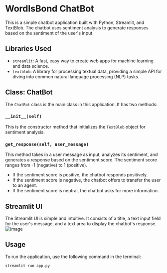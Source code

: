 # WordIsBond ChatBot

This is a simple chatbot application built with Python, Streamlit, and TextBlob. The chatbot uses sentiment analysis to generate responses based on the sentiment of the user's input.

## Libraries Used

- `streamlit`: A fast, easy way to create web apps for machine learning and data science.
- `textblob`: A library for processing textual data, providing a simple API for diving into common natural language processing (NLP) tasks.

## Class: ChatBot

The `ChatBot` class is the main class in this application. It has two methods:

### `__init__(self)`

This is the constructor method that initializes the `TextBlob` object for sentiment analysis.

### `get_response(self, user_message)`

This method takes in a user message as input, analyzes its sentiment, and generates a response based on the sentiment score. The sentiment score ranges from -1 (negative) to 1 (positive). 

- If the sentiment score is positive, the chatbot responds positively.
- If the sentiment score is negative, the chatbot offers to transfer the user to an agent.
- If the sentiment score is neutral, the chatbot asks for more information.

## Streamlit UI

The Streamlit UI is simple and intuitive. It consists of a title, a text input field for the user's message, and a text area to display the chatbot's response.
![image](https://github.com/majortank/wordIsBond/assets/41399491/045d655b-613e-4616-b1cb-f57218e661fb)


## Usage

To run the application, use the following command in the terminal:

```bash
streamlit run app.py
